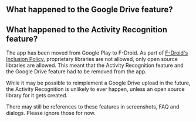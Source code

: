 ## What happened to the Google Drive feature?  
## What happened to the Activity Recognition feature?  

The app has been moved from Google Play to F-Droid.  As part of [F-Droid's Inclusion Policy](https://f-droid.org/en/docs/Inclusion_Policy/), proprietary libraries are not allowed, only open source libraries are allowed.  This meant that the Activity Recognition feature and the Google Drive feature had to be removed from the app.    

While it may be possible to reimplement a Google Drive upload in the future, the Activity Recognition is unlikely to ever happen, unless an open source library for it gets created.  

There may still be references to these features in screenshots, FAQ and dialogs.  Please ignore those for now. 
